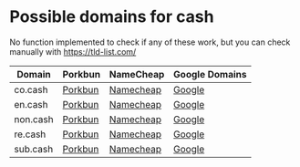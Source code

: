 # Possible domains for cash

No function implemented to check if any of these work, but you can check manually with https://tld-list.com/

| Domain | Porkbun | NameCheap | Google Domains |
|---|---|---|---|
| co.cash | [Porkbun](https://porkbun.com/checkout/search?prb=e814663da1&tlds=&idnLanguage=&search=search&q=co.cash) | [Namecheap](https://www.namecheap.com/domains/registration/results/?domain=co.cash) | [Google](https://domains.google.com/registrar/search?searchTerm=co.cash) |
| en.cash | [Porkbun](https://porkbun.com/checkout/search?prb=e814663da1&tlds=&idnLanguage=&search=search&q=en.cash) | [Namecheap](https://www.namecheap.com/domains/registration/results/?domain=en.cash) | [Google](https://domains.google.com/registrar/search?searchTerm=en.cash) |
| non.cash | [Porkbun](https://porkbun.com/checkout/search?prb=e814663da1&tlds=&idnLanguage=&search=search&q=non.cash) | [Namecheap](https://www.namecheap.com/domains/registration/results/?domain=non.cash) | [Google](https://domains.google.com/registrar/search?searchTerm=non.cash) |
| re.cash | [Porkbun](https://porkbun.com/checkout/search?prb=e814663da1&tlds=&idnLanguage=&search=search&q=re.cash) | [Namecheap](https://www.namecheap.com/domains/registration/results/?domain=re.cash) | [Google](https://domains.google.com/registrar/search?searchTerm=re.cash) |
| sub.cash | [Porkbun](https://porkbun.com/checkout/search?prb=e814663da1&tlds=&idnLanguage=&search=search&q=sub.cash) | [Namecheap](https://www.namecheap.com/domains/registration/results/?domain=sub.cash) | [Google](https://domains.google.com/registrar/search?searchTerm=sub.cash) |
